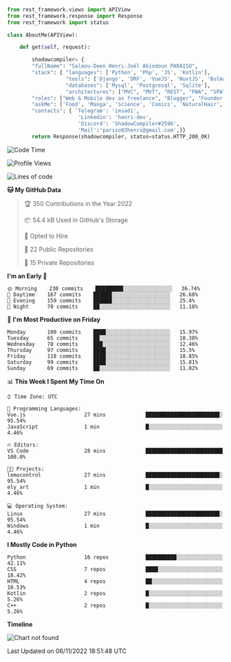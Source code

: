 ###
```python
from rest_framework.views import APIView
from rest_framework.response import Response
from rest_framework import status

class AboutMe(APIView):

    def get(self, request):

        shadowcompiler= {
        "fullName": "Salaou-Deen Henri-Joël Abiodoun PARAISO",
        "stack": { "languages": ['Python', 'Php', 'JS', 'Kotlin'],
                   "tools": ['Django', 'DRF', 'VueJS', 'NuxtJS', 'Bulma', 'Beufy'],
                   "databases": ['Mysql', 'Postgresql', 'Sqlite'],
                   "architectures": ["MVC", "MVT", "REST", "PWA", "SPA"]},        
        "roles": ["Web & Mobile dev as freelance", "Blogger", "Founder at @henrid3v", "Mentor"],
        "askMe": ['Food', 'Manga', 'Science', 'Comics', 'NaturalHair', 'Photography', 'Tech', 'Programming'],
        "contacts": { 'Telegram': 'imsadi',
                       'Linkedin': 'henri-dev',
                       'Discord': 'ShadowCompiler#2596',
                       'Mail':'pariso03henri@gmail.com',}}
        return Response(shadowcompiler, status=status.HTTP_200_OK)

```                    

<!--START_SECTION:waka-->
![Code Time](http://img.shields.io/badge/Code%20Time-376%20hrs%2039%20mins-blue)

![Profile Views](http://img.shields.io/badge/Profile%20Views-0-blue)

![Lines of code](https://img.shields.io/badge/From%20Hello%20World%20I%27ve%20Written-66%20Thousand%20lines%20of%20code-blue)

**🐱 My GitHub Data** 

> 🏆 350 Contributions in the Year 2022
 > 
> 📦 54.4 kB Used in GitHub's Storage 
 > 
> 💼 Opted to Hire
 > 
> 📜 22 Public Repositories 
 > 
> 🔑 15 Private Repositories  
 > 
**I'm an Early 🐤** 

```text
🌞 Morning    230 commits    █████████░░░░░░░░░░░░░░░░   36.74% 
🌆 Daytime    167 commits    ██████░░░░░░░░░░░░░░░░░░░   26.68% 
🌃 Evening    159 commits    ██████░░░░░░░░░░░░░░░░░░░   25.4% 
🌙 Night      70 commits     ██░░░░░░░░░░░░░░░░░░░░░░░   11.18%

```
📅 **I'm Most Productive on Friday** 

```text
Monday       100 commits    ████░░░░░░░░░░░░░░░░░░░░░   15.97% 
Tuesday      65 commits     ██░░░░░░░░░░░░░░░░░░░░░░░   10.38% 
Wednesday    78 commits     ███░░░░░░░░░░░░░░░░░░░░░░   12.46% 
Thursday     97 commits     ████░░░░░░░░░░░░░░░░░░░░░   15.5% 
Friday       118 commits    ████░░░░░░░░░░░░░░░░░░░░░   18.85% 
Saturday     99 commits     ████░░░░░░░░░░░░░░░░░░░░░   15.81% 
Sunday       69 commits     ██░░░░░░░░░░░░░░░░░░░░░░░   11.02%

```


📊 **This Week I Spent My Time On** 

```text
⌚︎ Time Zone: UTC

💬 Programming Languages: 
Vue.js                   27 mins             ████████████████████████░   95.54% 
JavaScript               1 min               █░░░░░░░░░░░░░░░░░░░░░░░░   4.46%

🔥 Editors: 
VS Code                  28 mins             █████████████████████████   100.0%

🐱‍💻 Projects: 
lemocontrol              27 mins             ████████████████████████░   95.54% 
ely_art                  1 min               █░░░░░░░░░░░░░░░░░░░░░░░░   4.46%

💻 Operating System: 
Linux                    27 mins             ████████████████████████░   95.54% 
Windows                  1 min               █░░░░░░░░░░░░░░░░░░░░░░░░   4.46%

```

**I Mostly Code in Python** 

```text
Python                   16 repos            ██████████░░░░░░░░░░░░░░░   42.11% 
CSS                      7 repos             ████░░░░░░░░░░░░░░░░░░░░░   18.42% 
HTML                     4 repos             ██░░░░░░░░░░░░░░░░░░░░░░░   10.53% 
Kotlin                   2 repos             █░░░░░░░░░░░░░░░░░░░░░░░░   5.26% 
C++                      2 repos             █░░░░░░░░░░░░░░░░░░░░░░░░   5.26%

```


**Timeline**

![Chart not found](https://raw.githubusercontent.com/shadowcompiler/shadowcompiler/main/charts/bar_graph.png) 


 Last Updated on 06/11/2022 18:51:48 UTC
<!--END_SECTION:waka-->
